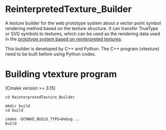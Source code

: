 # ReinterpretedTexture_Builder
A texture builder for the web prototype system about a vector point symbol rendering method based on the texture structure. It can transfer TrueType or SVG symbols to textures, which can be used as the rendering data used in the [prototype system based on reinterpreted textures](https://github.com/YcSoku/ReinterpretedTexture_Rendering).

This builder is developed by C++ and Python. The C++ program (vtexture) need to be built before using Python codes.


# Building vtexture program
(Cmake version >= 3.15)

```
cd ReinterpretedTexture_Builder

mkdir build
cd build

cmake -DCMAKE_BUILD_TYPE=Debug ..
build
```
